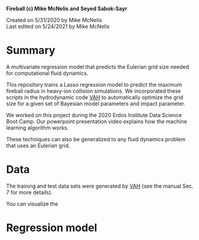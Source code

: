**Fireball (c) Mike McNelis and Seyed Sabok-Sayr**

Created on 5/31/2020 by Mike McNelis\
Last edited on 5/24/2021 by Mike McNelis

# Summary

A multivariate regression model that predicts the Eulerian grid size needed for computational fluid dynamics. 

This repository trains a Lasso regression model to predict the maximum fireball radius in heavy-ion collision simulations. We incorporated these scripts in the hydrodynamic code [VAH](https://github.com/mjmcnelis/cpu_vah) to automatically optimize the grid size for a given set of Bayesian model parameters and impact parameter. 

We worked on this project during the 2020 Erdos Institute Data Science Boot Camp. Our powerpoint presentation video explains how the machine learning algorithm works. 

These techniques can also be generalized to any fluid dynamics problem that uses an Eulerian grid.


# Data

The training and test data sets were generated by [VAH](https://github.com/mjmcnelis/cpu_vah) (see the manual Sec. 7 for more details). 

You can visualize the 


# Regression model


